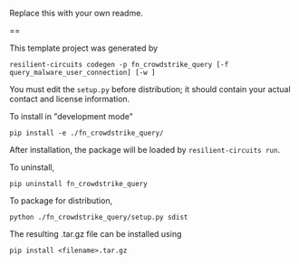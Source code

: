 Replace this with your own readme.

==

This template project was generated by

    resilient-circuits codegen -p fn_crowdstrike_query [-f query_malware_user_connection] [-w ]


You must edit the `setup.py` before distribution;
it should contain your actual contact and license information.

To install in "development mode"

    pip install -e ./fn_crowdstrike_query/

After installation, the package will be loaded by `resilient-circuits run`.


To uninstall,

    pip uninstall fn_crowdstrike_query


To package for distribution,

    python ./fn_crowdstrike_query/setup.py sdist

The resulting .tar.gz file can be installed using

    pip install <filename>.tar.gz
